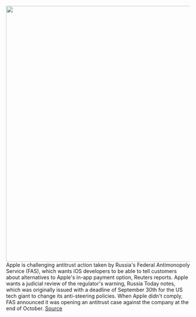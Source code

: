 <img src='https://cdn.vox-cdn.com/thumbor/ebgacekJ3rtxiKFnFerdjrg3s0o=/0x0:2040x1360/1200x800/filters:focal(857x517:1183x843)/cdn.vox-cdn.com/uploads/chorus_image/image/70233967/acastro_180130_1777_0005_v2.0.jpg' width='700px' /><br/>
Apple is challenging antitrust action taken by Russia's Federal Antimonopoly Service (FAS), which wants iOS developers to be able to tell customers about alternatives to Apple's in-app payment option, Reuters reports. Apple wants a judicial review of the regulator's warning, Russia Today notes, which was originally issued with a deadline of September 30th for the US tech giant to change its anti-steering policies. When Apple didn't comply, FAS announced it was opening an antitrust case against the company at the end of October.
<a href='https://www.theverge.com/2021/12/6/22820078/apple-legal-action-russia-federal-antimonopoly-service-anti-steering-in-app-payment-options'> Source <a/>